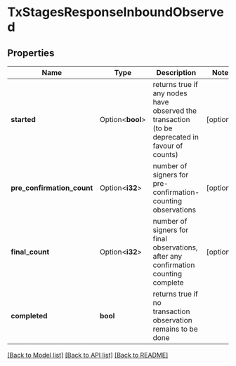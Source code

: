 # TxStagesResponseInboundObserved

## Properties

Name | Type | Description | Notes
------------ | ------------- | ------------- | -------------
**started** | Option<**bool**> | returns true if any nodes have observed the transaction (to be deprecated in favour of counts) | [optional]
**pre_confirmation_count** | Option<**i32**> | number of signers for pre-confirmation-counting observations | [optional]
**final_count** | Option<**i32**> | number of signers for final observations, after any confirmation counting complete | [optional]
**completed** | **bool** | returns true if no transaction observation remains to be done | 

[[Back to Model list]](../README.md#documentation-for-models) [[Back to API list]](../README.md#documentation-for-api-endpoints) [[Back to README]](../README.md)


